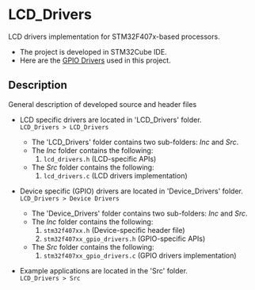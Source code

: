 # LCD_Drivers
LCD drivers implementation for STM32F407x-based processors.
* The project is developed in STM32Cube IDE.
* Here are the [GPIO Drivers](https://github.com/LalitK-Space/Driver_Development) used in this project.

## Description
 General description of developed source and header files
  * LCD specific drivers are located in 'LCD_Drivers' folder.
 <br> `LCD_Drivers > LCD_Drivers` </br>
    * The 'LCD_Drivers' folder contains two sub-folders: *Inc* and *Src*.
    * The *Inc* folder contains the following:
        1. `lcd_drivers.h` (LCD-specific APIs)
    * The *Src* folder contains the following:
        1. `lcd_drivers.c` (LCD drivers implementation)
 
 * Device specific (GPIO) drivers are located in 'Device_Drivers' folder.
 <br> `LCD_Drivers > Device Drivers` </br>
    * The 'Device_Drivers' folder contains two sub-folders: *Inc* and *Src*.
    * The *Inc* folder contains the following:
        1. `stm32f407xx.h` (Device-specific header file)
        2. `stm32f407xx_gpio_drivers.h` (GPIO-specific APIs)
    * The *Src* folder contains the following:
        1. `stm32f407xx_gpio_drivers.c` (GPIO drivers implementation)

* Example applications are located in the 'Src' folder.
<br>`LCD_Drivers > Src` </br>


